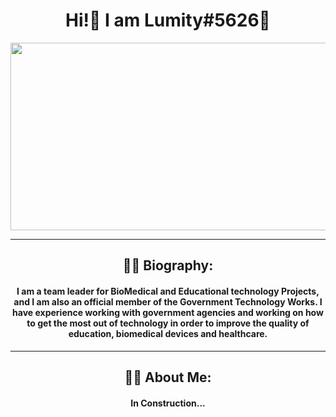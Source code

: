 <div id="header" align="center">
  <h1>Hi!👋  I am Lumity#5626💜</h1>
  <img src="https://media.discordapp.net/attachments/964977229903822968/1056293754081918997/cecila1.gif" width="600" height="300"/>
</div>
  
<div id="visits" align="center">
  <img src="https://komarev.com/ghpvc/?username=L5m1ty&style=flat-square&color=blueviolet" alt=""/>
</div>

---

<div id="bio" align="center">
  
## :woman_in_tuxedo: Biography:
  
<h4>I am a team leader for BioMedical and Educational technology Projects, and I am also an official member of the Government Technology Works. I have experience working with government agencies and working on how to get the most out of technology in order to improve the quality of education, biomedical devices and healthcare.</h4>
  
</div>

---

<div id="aboutme" align="center">
  
## :woman_technologist: About Me:
  
  <h4>In Construction...</h4>
  
</div>
